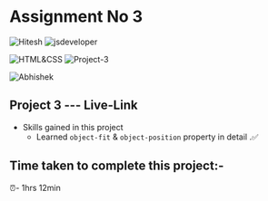 # Assignment No 3

![Hitesh](https://img.shields.io/badge/Hitesh%20Choudhary-Ineuron-yellowgreen) ![jsdeveloper](https://img.shields.io/badge/JS--Fullstack-Developer-green)



![HTML&CSS](https://img.shields.io/badge/HTML-CSS-blue) ![Project-3](https://img.shields.io/badge/Live--class-Project--3-green)

![Abhishek](https://img.shields.io/badge/Abhsiehk%20Patil-BCA%202%20year-orange)

## Project 3 --- Live-Link

- Skills gained in this project
  - Learned `object-fit` & `object-position` property in detail .✅
  
## Time taken to complete this project:-
⏰- 1hrs 12min

